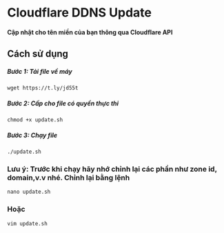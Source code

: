 # Cloudflare DDNS Update
#### Cập nhật cho tên miền của bạn thông qua Cloudflare API
## Cách sử dụng
##### Bước 1: Tải file về máy
```` 
wget https://t.ly/jd55t
````
##### Bước 2: Cấp cho file có quyền thực thi
````
chmod +x update.sh 
````
##### Bước 3: Chạy file
````
./update.sh
````
### Lưu ý: Trước khi chạy hãy nhớ chỉnh lại các phần như zone id, domain,v.v nhé. Chỉnh lại bằng lệnh
````
nano update.sh 
````
### Hoặc 
````
vim update.sh
````
